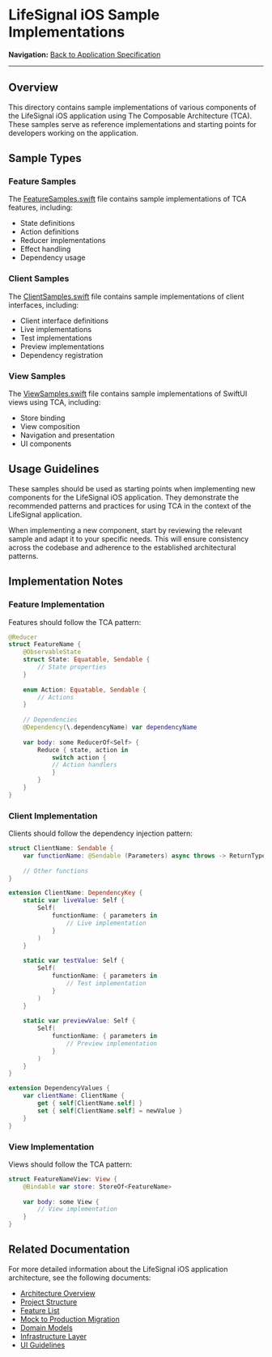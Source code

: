 # LifeSignal iOS Sample Implementations

**Navigation:** [Back to Application Specification](../README.md)

---

## Overview

This directory contains sample implementations of various components of the LifeSignal iOS application using The Composable Architecture (TCA). These samples serve as reference implementations and starting points for developers working on the application.

## Sample Types

### Feature Samples

The [FeatureSamples.swift](FeatureSamples.swift) file contains sample implementations of TCA features, including:

- State definitions
- Action definitions
- Reducer implementations
- Effect handling
- Dependency usage

### Client Samples

The [ClientSamples.swift](ClientSamples.swift) file contains sample implementations of client interfaces, including:

- Client interface definitions
- Live implementations
- Test implementations
- Preview implementations
- Dependency registration

### View Samples

The [ViewSamples.swift](ViewSamples.swift) file contains sample implementations of SwiftUI views using TCA, including:

- Store binding
- View composition
- Navigation and presentation
- UI components

## Usage Guidelines

These samples should be used as starting points when implementing new components for the LifeSignal iOS application. They demonstrate the recommended patterns and practices for using TCA in the context of the LifeSignal application.

When implementing a new component, start by reviewing the relevant sample and adapt it to your specific needs. This will ensure consistency across the codebase and adherence to the established architectural patterns.

## Implementation Notes

### Feature Implementation

Features should follow the TCA pattern:

```swift
@Reducer
struct FeatureName {
    @ObservableState
    struct State: Equatable, Sendable {
        // State properties
    }
    
    enum Action: Equatable, Sendable {
        // Actions
    }
    
    // Dependencies
    @Dependency(\.dependencyName) var dependencyName
    
    var body: some ReducerOf<Self> {
        Reduce { state, action in
            switch action {
            // Action handlers
            }
        }
    }
}
```

### Client Implementation

Clients should follow the dependency injection pattern:

```swift
struct ClientName: Sendable {
    var functionName: @Sendable (Parameters) async throws -> ReturnType
    
    // Other functions
}

extension ClientName: DependencyKey {
    static var liveValue: Self {
        Self(
            functionName: { parameters in
                // Live implementation
            }
        )
    }
    
    static var testValue: Self {
        Self(
            functionName: { parameters in
                // Test implementation
            }
        )
    }
    
    static var previewValue: Self {
        Self(
            functionName: { parameters in
                // Preview implementation
            }
        )
    }
}

extension DependencyValues {
    var clientName: ClientName {
        get { self[ClientName.self] }
        set { self[ClientName.self] = newValue }
    }
}
```

### View Implementation

Views should follow the TCA pattern:

```swift
struct FeatureNameView: View {
    @Bindable var store: StoreOf<FeatureName>
    
    var body: some View {
        // View implementation
    }
}
```

## Related Documentation

For more detailed information about the LifeSignal iOS application architecture, see the following documents:

- [Architecture Overview](../ArchitectureOverview.md)
- [Project Structure](../ProjectStructure.md)
- [Feature List](../FeatureList.md)
- [Mock to Production Migration](../MockToProductionMigration.md)
- [Domain Models](../Domain/README.md)
- [Infrastructure Layer](../Infrastructure/README.md)
- [UI Guidelines](../UI/UIGuidelines.md)
